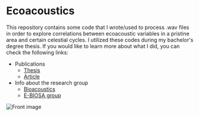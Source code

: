 # Ecoacoustics

This repository contains some code that I wrote/used to process .wav files in order to explore correlations between ecoacoustic variables in a pristine area and certain celestial cycles. I utilized these codes during my bachelor's degree thesis. If you would like to learn more about what I did, you can check the following links:

* Publications
  * [Thesis](https://repository.unilibre.edu.co/handle/10901/19655)
  * [Article](https://repository.unilibre.edu.co/bitstream/handle/10901/19266/Un%20Camino%20a%20la%20Sustentabilidad.pdf?sequence=4#page=151)
* Info about the research group
  * [Bioacoustics](https://n9.cl/y6m6f)
  * [E-BIOSA group](https://n9.cl/28yu)
 
![Front image](https://github.com/hol1m4n/Ecoacoustics/blob/main/Images/Raw35.png)

